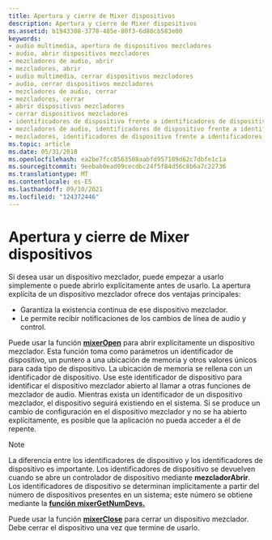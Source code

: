```yaml
---
title: Apertura y cierre de Mixer dispositivos
description: Apertura y cierre de Mixer dispositivos
ms.assetid: b1943308-3778-485e-80f3-6d80cb583e00
keywords:
- audio multimedia, apertura de dispositivos mezcladores
- audio, abrir dispositivos mezcladores
- mezcladores de audio, abrir
- mezcladores, abrir
- audio multimedia, cerrar dispositivos mezcladores
- audio, cerrar dispositivos mezcladores
- mezcladores de audio, cerrar
- mezcladores, cerrar
- abrir dispositivos mezcladores
- cerrar dispositivos mezcladores
- identificadores de dispositivo frente a identificadores de dispositivo
- mezcladores de audio, identificadores de dispositivo frente a identificadores de dispositivo
- mezcladores, identificadores de dispositivo frente a identificadores de dispositivo
ms.topic: article
ms.date: 05/31/2018
ms.openlocfilehash: ea2be7fcc0563508aabfd957109d62c7dbfe1c1a
ms.sourcegitcommit: 9eebab0ead09cecdbc24f5f84d56c8b6a7c22736
ms.translationtype: MT
ms.contentlocale: es-ES
ms.lasthandoff: 09/10/2021
ms.locfileid: "124372446"
---
```

# <a name="opening-and-closing-mixer-devices"></a>Apertura y cierre de Mixer dispositivos

Si desea usar un dispositivo mezclador, puede empezar a usarlo simplemente o puede abrirlo explícitamente antes de usarlo. La apertura explícita de un dispositivo mezclador ofrece dos ventajas principales:

-   Garantiza la existencia continua de ese dispositivo mezclador.
-   Le permite recibir notificaciones de los cambios de línea de audio y control.

Puede usar la función [**mixerOpen**](/windows/win32/api/mmeapi/nf-mmeapi-mixeropen) para abrir explícitamente un dispositivo mezclador. Esta función toma como parámetros un identificador de dispositivo, un puntero a una ubicación de memoria y otros valores únicos para cada tipo de dispositivo. La ubicación de memoria se rellena con un identificador de dispositivo. Use este identificador de dispositivo para identificar el dispositivo mezclador abierto al llamar a otras funciones de mezclador de audio. Mientras exista un identificador de un dispositivo mezclador, el dispositivo seguirá existiendo en el sistema. Si se produce un cambio de configuración en el dispositivo mezclador y no se ha abierto explícitamente, es posible que la aplicación no pueda acceder a él de repente.

> [!Note]  
> La diferencia entre los identificadores de dispositivo y los identificadores de dispositivo es importante. Los identificadores de dispositivo se devuelven cuando se abre un controlador de dispositivo mediante **mezcladorAbrir**. Los identificadores de dispositivo se determinan implícitamente a partir del número de dispositivos presentes en un sistema; este número se obtiene mediante la [**función mixerGetNumDevs.**](/windows/win32/api/mmeapi/nf-mmeapi-mixergetnumdevs)

 

Puede usar la función [**mixerClose**](/windows/win32/api/mmeapi/nf-mmeapi-mixerclose) para cerrar un dispositivo mezclador. Debe cerrar el dispositivo una vez que termine de usarlo.

 

 